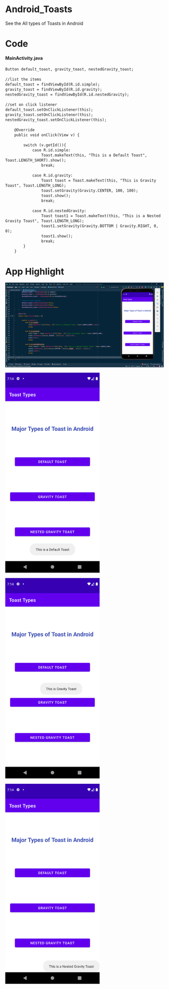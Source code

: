 # Android_Toasts
See the All types of Toasts in Android

# Code

#### MainActivity.java
```
Button default_toast, gravity_toast, nestedGravity_toast;
  
//list the items
default_toast = findViewById(R.id.simple);
gravity_toast = findViewById(R.id.gravity);
nestedGravity_toast = findViewById(R.id.nestedGravity);

//set on click listener
default_toast.setOnClickListener(this);
gravity_toast.setOnClickListener(this);
nestedGravity_toast.setOnClickListener(this);

    @Override
    public void onClick(View v) {

        switch (v.getId()){
            case R.id.simple:
                Toast.makeText(this, "This is a Default Toast", Toast.LENGTH_SHORT).show();
                break;

            case R.id.gravity:
                Toast toast = Toast.makeText(this, "This is Gravity Toast", Toast.LENGTH_LONG);
                toast.setGravity(Gravity.CENTER, 100, 100);
                toast.show();
                break;

            case R.id.nestedGravity:
                Toast toast1 = Toast.makeText(this, "This is a Nested Gravity Toast", Toast.LENGTH_LONG);
                toast1.setGravity(Gravity.BOTTOM | Gravity.RIGHT, 0, 0);
                toast1.show();
                break;
        }
    }
```

# App Highlight

<img src="app_images/All Toast Code.png" width="1000" /><br>

<img src="app_images/All Toast App1.png" width="300" /><br>

<img src="app_images/All Toast App2.png" width="300" /><br>

<img src="app_images/All Toast App3.png" width="300" /><br>
